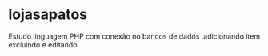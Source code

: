 # lojasapatos
Estudo linguagem PHP com conexão no bancos de dados ,adicionando item excluindo e editando 
